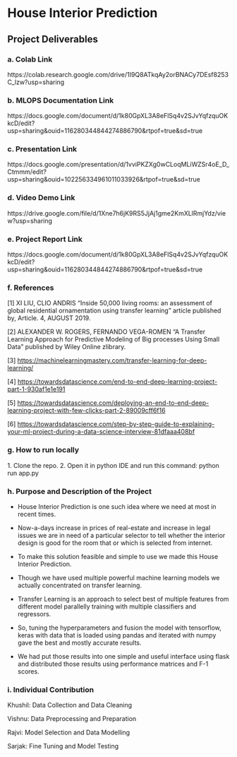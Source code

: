 # House Interior Prediction

<h2>Project Deliverables</h2>
<h3>a. Colab Link</h3>
https://colab.research.google.com/drive/1I9Q8ATkqAy2orBNACy7DEsf8253C_lzw?usp=sharing

<h3>b. MLOPS Documentation Link</h3>
https://docs.google.com/document/d/1k80GpXL3A8eFlSq4v2SJvYqfzquOKkcD/edit?usp=sharing&ouid=116280344844274886790&rtpof=true&sd=true

<h3>c. Presentation Link</h3>
https://docs.google.com/presentation/d/1vviPKZXg0wCLoqMLiWZSr4oE_D_Ctmmm/edit?usp=sharing&ouid=102256334961011033926&rtpof=true&sd=true

<h3>d. Video Demo Link</h3>
https://drive.google.com/file/d/1Xne7h6jK9RS5JjAj1gme2KmXLlRmjYdz/view?usp=sharing

<h3>e. Project Report Link</h3>
https://docs.google.com/document/d/1k80GpXL3A8eFlSq4v2SJvYqfzquOKkcD/edit?usp=sharing&ouid=116280344844274886790&rtpof=true&sd=true

<h3>f. References</h3>
[1] XI LIU, CLIO ANDRIS “Inside 50,000	living rooms: an assessment of global residential ornamentation using transfer learning” article published by, Article. 4, AUGUST 2019.

[2] ALEXANDER W. ROGERS, FERNANDO VEGA-ROMEN “A Transfer Learning Approach for Predictive Modeling of Big processes Using Small Data” published by Wiley Online zlibrary.

[3] https://machinelearningmastery.com/transfer-learning-for-deep-learning/ 

[4] https://towardsdatascience.com/end-to-end-deep-learning-project-part-1-930af1e1e191

[5] https://towardsdatascience.com/deploying-an-end-to-end-deep-learning-project-with-few-clicks-part-2-89009cff6f16

[6] https://towardsdatascience.com/step-by-step-guide-to-explaining-your-ml-project-during-a-data-science-interview-81dfaaa408bf

<h3>g. How to run locally</h3>
1. Clone the repo.
2. Open it in python IDE and run this command: python run app.py

<h3>h. Purpose and Description of the Project</h3>

- House Interior Prediction is one such idea where we need at most in recent times. 


- Now-a-days increase in prices of real-estate and increase in legal issues we are in need of a particular selector to tell whether the interior design is good for the room that or which is selected from internet. 


- To make this solution feasible and simple to use we made this House Interior Prediction.


- Though we have used multiple powerful machine learning models we actually concentrated on transfer learning. 


- Transfer Learning is an approach to select best of multiple features from different model parallelly training with multiple classifiers and regressors. 


- So, tuning the hyperparameters and fusion the model with tensorflow, keras with data that is loaded using pandas and iterated with numpy gave the best and mostly accurate results. 


- We had put those results into one simple and useful interface using flask and distributed those results using performance matrices and F-1 scores.

<h3>i. Individual Contribution</h3>

Khushil: Data Collection and Data Cleaning

Vishnu: Data Preprocessing and Preparation

Rajvi: Model Selection and Data Modelling

Sarjak: Fine Tuning and Model Testing
